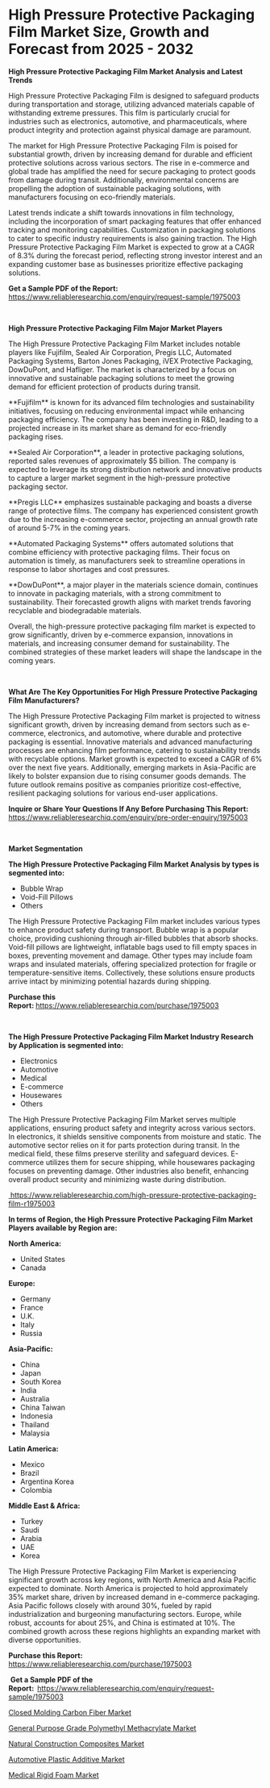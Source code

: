 <p><h1>High Pressure Protective Packaging Film Market Size, Growth and Forecast from 2025 - 2032</h1></p><p><strong>High Pressure Protective Packaging Film Market Analysis and Latest Trends</strong></p>
<p><p>High Pressure Protective Packaging Film is designed to safeguard products during transportation and storage, utilizing advanced materials capable of withstanding extreme pressures. This film is particularly crucial for industries such as electronics, automotive, and pharmaceuticals, where product integrity and protection against physical damage are paramount.</p><p>The market for High Pressure Protective Packaging Film is poised for substantial growth, driven by increasing demand for durable and efficient protective solutions across various sectors. The rise in e-commerce and global trade has amplified the need for secure packaging to protect goods from damage during transit. Additionally, environmental concerns are propelling the adoption of sustainable packaging solutions, with manufacturers focusing on eco-friendly materials.</p><p>Latest trends indicate a shift towards innovations in film technology, including the incorporation of smart packaging features that offer enhanced tracking and monitoring capabilities. Customization in packaging solutions to cater to specific industry requirements is also gaining traction. The High Pressure Protective Packaging Film Market is expected to grow at a CAGR of 8.3% during the forecast period, reflecting strong investor interest and an expanding customer base as businesses prioritize effective packaging solutions.</p></p>
<p><strong>Get a Sample PDF of the Report:&nbsp;</strong> <a href="https://www.reliableresearchiq.com/enquiry/request-sample/1975003?utm_campaign=1906&utm_medium=2&utm_source=Github&utm_content=ia&utm_term=03042025&utm_id=high-pressure-protective-packaging-film">https://www.reliableresearchiq.com/enquiry/request-sample/1975003</a></p>
<p>&nbsp;</p>
<p><strong>High Pressure Protective Packaging Film Major Market Players</strong></p>
<p><p>The High Pressure Protective Packaging Film Market includes notable players like Fujifilm, Sealed Air Corporation, Pregis LLC, Automated Packaging Systems, Barton Jones Packaging, iVEX Protective Packaging, DowDuPont, and Hafliger. The market is characterized by a focus on innovative and sustainable packaging solutions to meet the growing demand for efficient protection of products during transit.</p><p>**Fujifilm** is known for its advanced film technologies and sustainability initiatives, focusing on reducing environmental impact while enhancing packaging efficiency. The company has been investing in R&D, leading to a projected increase in its market share as demand for eco-friendly packaging rises.</p><p>**Sealed Air Corporation**, a leader in protective packaging solutions, reported sales revenues of approximately $5 billion. The company is expected to leverage its strong distribution network and innovative products to capture a larger market segment in the high-pressure protective packaging sector.</p><p>**Pregis LLC** emphasizes sustainable packaging and boasts a diverse range of protective films. The company has experienced consistent growth due to the increasing e-commerce sector, projecting an annual growth rate of around 5-7% in the coming years.</p><p>**Automated Packaging Systems** offers automated solutions that combine efficiency with protective packaging films. Their focus on automation is timely, as manufacturers seek to streamline operations in response to labor shortages and cost pressures.</p><p>**DowDuPont**, a major player in the materials science domain, continues to innovate in packaging materials, with a strong commitment to sustainability. Their forecasted growth aligns with market trends favoring recyclable and biodegradable materials.</p><p>Overall, the high-pressure protective packaging film market is expected to grow significantly, driven by e-commerce expansion, innovations in materials, and increasing consumer demand for sustainability. The combined strategies of these market leaders will shape the landscape in the coming years.</p></p>
<p>&nbsp;</p>
<p><strong>What Are The Key Opportunities For High Pressure Protective Packaging Film Manufacturers?</strong></p>
<p><p>The High Pressure Protective Packaging Film market is projected to witness significant growth, driven by increasing demand from sectors such as e-commerce, electronics, and automotive, where durable and protective packaging is essential. Innovative materials and advanced manufacturing processes are enhancing film performance, catering to sustainability trends with recyclable options. Market growth is expected to exceed a CAGR of 6% over the next five years. Additionally, emerging markets in Asia-Pacific are likely to bolster expansion due to rising consumer goods demands. The future outlook remains positive as companies prioritize cost-effective, resilient packaging solutions for various end-user applications.</p></p>
<p><strong>Inquire or Share Your Questions If Any Before Purchasing This Report:</strong> <a href="https://www.reliableresearchiq.com/enquiry/pre-order-enquiry/1975003?utm_campaign=1906&utm_medium=2&utm_source=Github&utm_content=ia&utm_term=03042025&utm_id=high-pressure-protective-packaging-film">https://www.reliableresearchiq.com/enquiry/pre-order-enquiry/1975003</a></p>
<p>&nbsp;</p>
<p><strong>Market Segmentation</strong></p>
<p><strong>The High Pressure Protective Packaging Film Market Analysis by types is segmented into:</strong></p>
<p><ul><li>Bubble Wrap</li><li>Void-Fill Pillows</li><li>Others</li></ul></p>
<p><p>The High Pressure Protective Packaging Film market includes various types to enhance product safety during transport. Bubble wrap is a popular choice, providing cushioning through air-filled bubbles that absorb shocks. Void-fill pillows are lightweight, inflatable bags used to fill empty spaces in boxes, preventing movement and damage. Other types may include foam wraps and insulated materials, offering specialized protection for fragile or temperature-sensitive items. Collectively, these solutions ensure products arrive intact by minimizing potential hazards during shipping.</p></p>
<p><strong>Purchase this Report:&nbsp;</strong><a href="https://www.reliableresearchiq.com/purchase/1975003?utm_campaign=1906&utm_medium=2&utm_source=Github&utm_content=ia&utm_term=03042025&utm_id=high-pressure-protective-packaging-film">https://www.reliableresearchiq.com/purchase/1975003</a></p>
<p>&nbsp;</p>
<p><strong>The High Pressure Protective Packaging Film Market Industry Research by Application is segmented into:</strong></p>
<p><ul><li>Electronics</li><li>Automotive</li><li>Medical</li><li>E-commerce</li><li>Housewares</li><li>Others</li></ul></p>
<p><p>The High Pressure Protective Packaging Film Market serves multiple applications, ensuring product safety and integrity across various sectors. In electronics, it shields sensitive components from moisture and static. The automotive sector relies on it for parts protection during transit. In the medical field, these films preserve sterility and safeguard devices. E-commerce utilizes them for secure shipping, while housewares packaging focuses on preventing damage. Other industries also benefit, enhancing overall product security and minimizing waste during distribution.</p></p>
<p><a href="https://www.reliableresearchiq.com/high-pressure-protective-packaging-film-r1975003?utm_campaign=1906&utm_medium=2&utm_source=Github&utm_content=ia&utm_term=03042025&utm_id=high-pressure-protective-packaging-film">&nbsp;https://www.reliableresearchiq.com/high-pressure-protective-packaging-film-r1975003</a></p>
<p><strong>In terms of Region, the High Pressure Protective Packaging Film Market Players available by Region are:</strong></p>
<p>
    <p> <strong> North America: </strong>
        <ul>
            <li>United States</li>
            <li>Canada</li>
        </ul>
        </p> 
    <p> <strong> Europe: </strong>
        <ul>
            <li>Germany</li>
            <li>France</li>
            <li>U.K.</li>
            <li>Italy</li>
            <li>Russia</li>
        </ul>
        </p> 
    <p> <strong> Asia-Pacific: </strong>
        <ul>
            <li>China</li>
            <li>Japan</li>
            <li>South Korea</li>
            <li>India</li>
            <li>Australia</li>
            <li>China Taiwan</li>
            <li>Indonesia</li>
            <li>Thailand</li>
            <li>Malaysia</li>
        </ul>
        </p> 
    <p> <strong> Latin America: </strong>
        <ul>
            <li>Mexico</li>
            <li>Brazil</li>
            <li>Argentina Korea</li>
            <li>Colombia</li>
        </ul>
        </p> 
    <p> <strong> Middle East & Africa: </strong>
        <ul>
            <li>Turkey</li>
            <li>Saudi</li>
            <li>Arabia</li>
            <li>UAE</li>
            <li>Korea</li>
        </ul>
    </p>
    </p>
<p><p>The High Pressure Protective Packaging Film Market is experiencing significant growth across key regions, with North America and Asia Pacific expected to dominate. North America is projected to hold approximately 35% market share, driven by increased demand in e-commerce packaging. Asia Pacific follows closely with around 30%, fueled by rapid industrialization and burgeoning manufacturing sectors. Europe, while robust, accounts for about 25%, and China is estimated at 10%. The combined growth across these regions highlights an expanding market with diverse opportunities.</p></p>
<p><strong>Purchase this Report: </strong><a href="https://www.reliableresearchiq.com/purchase/1975003?utm_campaign=1906&utm_medium=2&utm_source=Github&utm_content=ia&utm_term=03042025&utm_id=high-pressure-protective-packaging-film">https://www.reliableresearchiq.com/purchase/1975003</a></p>
<p>&nbsp;<strong>Get a Sample PDF of the Report:&nbsp;&nbsp;</strong><a href="https://www.reliableresearchiq.com/enquiry/request-sample/1975003?utm_campaign=1906&utm_medium=2&utm_source=Github&utm_content=ia&utm_term=03042025&utm_id=high-pressure-protective-packaging-film">https://www.reliableresearchiq.com/enquiry/request-sample/1975003</a></p>
<p><strong></strong></p>
<p><p><a href="https://github.com/chkrselia/Market-Research-Report-List-1/blob/main/closed-molding-carbon-fiber-market.md?utm_campaign=1906&utm_medium=2&utm_source=Github&utm_content=ia&utm_term=03042025&utm_id=high-pressure-protective-packaging-film">Closed Molding Carbon Fiber Market</a></p><p><a href="https://github.com/pidlisseas/Market-Research-Report-List-1/blob/main/general-purpose-grade-polymethyl-methacrylate-market.md?utm_campaign=1906&utm_medium=2&utm_source=Github&utm_content=ia&utm_term=03042025&utm_id=high-pressure-protective-packaging-film">General Purpose Grade Polymethyl Methacrylate Market</a></p><p><a href="https://github.com/watzondechao/Market-Research-Report-List-1/blob/main/natural-construction-composites-market.md?utm_campaign=1906&utm_medium=2&utm_source=Github&utm_content=ia&utm_term=03042025&utm_id=high-pressure-protective-packaging-film">Natural Construction Composites Market</a></p><p><a href="https://github.com/kaddahblejc/Market-Research-Report-List-1/blob/main/automotive-plastic-additive-market.md?utm_campaign=1906&utm_medium=2&utm_source=Github&utm_content=ia&utm_term=03042025&utm_id=high-pressure-protective-packaging-film">Automotive Plastic Additive Market</a></p><p><a href="https://github.com/iroldilom/Market-Research-Report-List-1/blob/main/medical-rigid-foam-market.md?utm_campaign=1906&utm_medium=2&utm_source=Github&utm_content=ia&utm_term=03042025&utm_id=high-pressure-protective-packaging-film">Medical Rigid Foam Market</a></p></p>